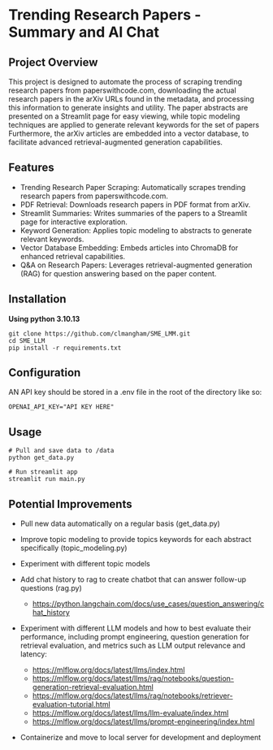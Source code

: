 # Trending Research Papers - Summary and AI Chat
##  Project Overview

This project is designed to automate the process of scraping trending research papers from paperswithcode.com, downloading the actual research papers in  the arXiv URLs found in the metadata, and processing this information to generate insights and utility. The paper abstracts are presented on a Streamlit page for easy viewing, while topic modeling techniques are applied to generate relevant keywords for the set of papers Furthermore, the arXiv articles are embedded into a vector database, to facilitate advanced retrieval-augmented generation capabilities.

## Features

- Trending Research Paper Scraping: Automatically scrapes trending research papers from paperswithcode.com.
- PDF Retrieval: Downloads research papers in PDF format from arXiv.
- Streamlit Summaries: Writes summaries of the papers to a Streamlit page for interactive exploration.
- Keyword Generation: Applies topic modeling to abstracts to generate relevant keywords.
- Vector Database Embedding: Embeds articles into ChromaDB for enhanced retrieval capabilities.
- Q&A on Research Papers: Leverages retrieval-augmented generation (RAG) for question answering based on the paper content.

## Installation
**Using python 3.10.13**

```
git clone https://github.com/clmangham/SME_LMM.git
cd SME_LLM
pip install -r requirements.txt
```

## Configuration

AN API key should be stored in a .env file in the root of the directory like so:
```
OPENAI_API_KEY="API KEY HERE"
```

## Usage
```
# Pull and save data to /data
python get_data.py

# Run streamlit app
streamlit run main.py
```

## Potential Improvements
- Pull new data automatically on a regular basis (get_data.py)
- Improve topic modeling to provide topics keywords for each abstract specifically (topic_modeling.py)
- Experiment with different topic models
- Add chat history to rag to create chatbot that can answer follow-up questions (rag.py)
    - https://python.langchain.com/docs/use_cases/question_answering/chat_history
- Experiment with different LLM models and how to best evaluate their performance, including prompt engineering, question generation for retrieval evaluation, and metrics such as LLM output relevance and latency:
    - https://mlflow.org/docs/latest/llms/index.html
    - https://mlflow.org/docs/latest/llms/rag/notebooks/question-generation-retrieval-evaluation.html
    - https://mlflow.org/docs/latest/llms/rag/notebooks/retriever-evaluation-tutorial.html
    - https://mlflow.org/docs/latest/llms/llm-evaluate/index.html
    - https://mlflow.org/docs/latest/llms/prompt-engineering/index.html

- Containerize and move to local server for development and deployment